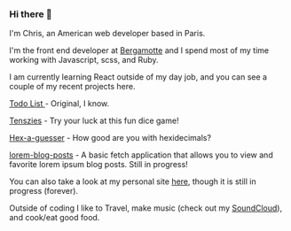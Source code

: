### Hi there 👋

I'm Chris, an American web developer based in Paris.

I'm the front end developer at [Bergamotte](https://www.bergamotte.com) and I spend most of my time working with Javascript, scss, and Ruby.

I am currently learning React outside of my day job, and you can see a couple of my recent projects here.

[Todo List ](https://react-todo-list-iota.vercel.app/) - Original, I know.

[Tenszies](https://react-tenzies.vercel.app/) - Try your luck at this fun dice game!  

[Hex-a-guesser](https://hex-a-guess.vercel.app/) - How good are you with hexidecimals?

[lorem-blog-posts](https://react-blog-posts.vercel.app/) - A basic fetch application that allows you to view and favorite lorem ipsum blog posts. Still in progress!

You can also take a look at my personal site [here](https://chrishughallen.github.io/app/index.html), though it is still in progress (forever).

Outside of coding I like to Travel, make music (check out my [SoundCloud](https://soundcloud.com/mr-cadwalter)), and cook/eat good food.


<!--
**chrishughallen/chrishughallen** is a ✨ _special_ ✨ repository because its `README.md` (this file) appears on your GitHub profile.

Here are some ideas to get you started:

- 🔭 I’m currently working on ...
- 🌱 I’m currently learning ...
- 👯 I’m looking to collaborate on ...
- 🤔 I’m looking for help with ...
- 💬 Ask me about ...
- 📫 How to reach me: ...
- 😄 Pronouns: ...
- ⚡ Fun fact: ...
-->
